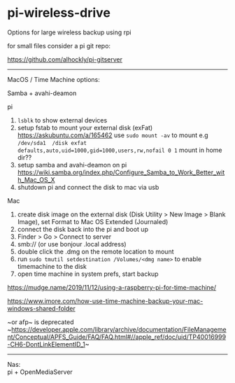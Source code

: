 # pi-wireless-drive
Options for large wireless backup using rpi


for small files consider a pi git repo:

https://github.com/alhockly/pi-gitserver

-----
MacOS / Time Machine options:

Samba + avahi-deamon 

pi

1. `lsblk` to show external devices
2. setup fstab to mount your external disk (exFat) https://askubuntu.com/a/165462 use `sudo mount -av` to mount
e.g `/dev/sda1  /disk exfat defaults,auto,uid=1000,gid=1000,users,rw,nofail 0 1`
mount in home dir??
3. setup samba and avahi-deamon on pi
https://wiki.samba.org/index.php/Configure_Samba_to_Work_Better_with_Mac_OS_X
4. shutdown pi and connect the disk to mac via usb

Mac

1. create disk image on the external disk (Disk Utility > New Image > Blank Image), set Format to Mac OS Extended (Journaled)
2. connect the disk back into the pi and boot up
3. Finder > Go > Connect to server
4. smb://<ip>  (or use bonjour .local address)
5. double click the .dmg on the remote location to mount
6. run `sudo tmutil setdestination /Volumes/<dmg name>` to enable timemachine to the disk
7. open time machine in system prefs, start backup

https://mudge.name/2019/11/12/using-a-raspberry-pi-for-time-machine/

https://www.imore.com/how-use-time-machine-backup-your-mac-windows-shared-folder

~or afp~ is deprecated
~https://developer.apple.com/library/archive/documentation/FileManagement/Conceptual/APFS_Guide/FAQ/FAQ.html#//apple_ref/doc/uid/TP40016999-CH6-DontLinkElementID_1~


------
Nas:  
pi + OpenMediaServer
